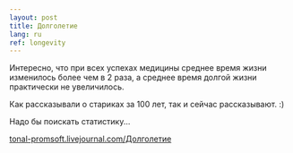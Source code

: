 ```yaml
---
layout: post
title: Долголетие
lang: ru
ref: longevity
---
```


Интересно, что при всех успехах медицины среднее время жизни изменилось более чем в 2 раза,
а среднее время долгой жизни практически не увеличилось.

Как рассказывали о стариках за 100 лет, так и сейчас рассказывают. :)

Надо бы поискать статистику...

[tonal-promsoft.livejournal.com/Долголетие](http://tonal-promsoft.livejournal.com/16594.html)